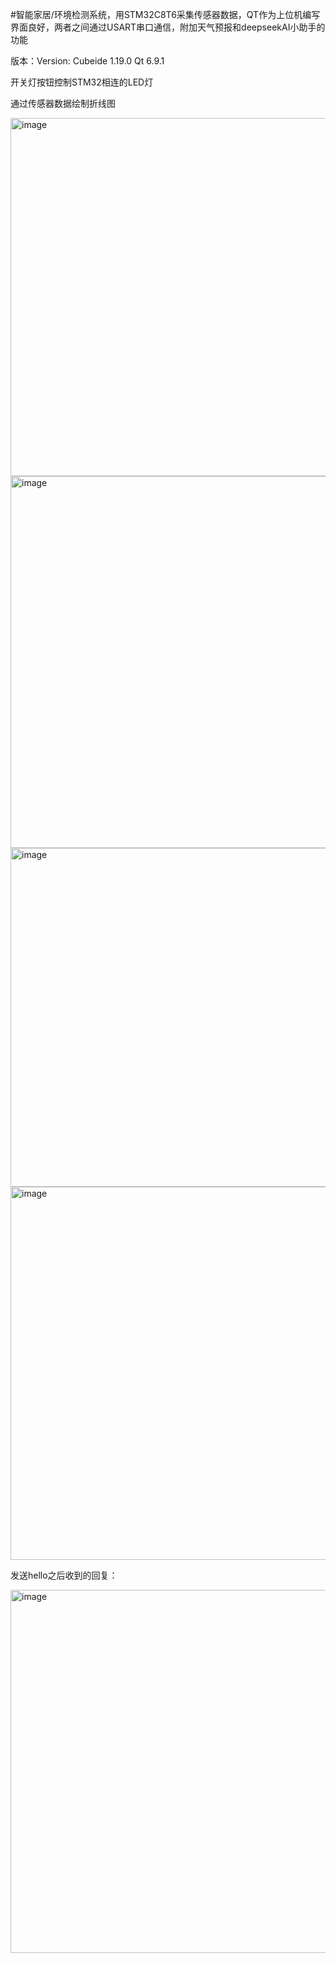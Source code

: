 #智能家居/环境检测系统，用STM32C8T6采集传感器数据，QT作为上位机编写界面良好，两者之间通过USART串口通信，附加天气预报和deepseekAI小助手的功能

版本：Version:
Cubeide 1.19.0
Qt      6.9.1

开关灯按钮控制STM32相连的LED灯

通过传感器数据绘制折线图

<img width="587" height="573" alt="image" src="https://github.com/user-attachments/assets/3d128c45-b7c8-437f-92ec-214cd58071c4" />

<img width="600" height="595" alt="image" src="https://github.com/user-attachments/assets/47d79d57-f2d4-4db6-a3fc-cda8bbfb2c12" />

<img width="593" height="542" alt="image" src="https://github.com/user-attachments/assets/8d805aad-5e07-4276-8a5e-72f8c98f9b30" />

<img width="581" height="597" alt="image" src="https://github.com/user-attachments/assets/aff05523-5ff8-41a5-a822-57d98381284a" />

发送hello之后收到的回复：

<img width="591" height="581" alt="image" src="https://github.com/user-attachments/assets/c951b812-8fcc-4f79-9f3e-b54aed48fbc8" />


